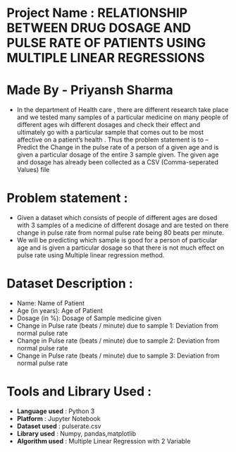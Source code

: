 # Project Name : RELATIONSHIP BETWEEN DRUG DOSAGE AND PULSE RATE OF PATIENTS USING MULTIPLE LINEAR REGRESSIONS
# Made By - Priyansh Sharma

* In the department of Health care , there are different research take place and we tested many samples
of a particular medicine on many people of different ages wih different dosages and check their effect
and ultimately go with a particular sample that comes out to be most affective on a patient’s health .
Thus the problem statement is to – Predict the Change in the pulse rate of a person of a given age and
is given a particular dosage of the entire 3 sample given. The given age and dosage has already been
collected as a CSV (Comma-seperated Values) file

# Problem statement :
* Given a dataset which consists of people of different ages are dosed with 3 samples of a medicine of
different dosage and are tested on there change in pulse rate from normal pulse rate being 80 beats per
minute.
* We will be predicting which sample is good for a person of particular age and is given a particular
dosage so that there is not much effect on pulse rate using Multiple linear regression method.

# Dataset Description :
* Name: Name of Patient
* Age (in years): Age of Patient
* Dosage (in %): Dosage of Sample medicine given
* Change in Pulse rate (beats / minute) due to sample 1: Deviation from normal pulse rate
* Change in Pulse rate (beats / minute) due to sample 2: Deviation from normal pulse rate
* Change in Pulse rate (beats / minute) due to sample 3: Deviation from normal pulse rate

# Tools and Library Used :
* **Language used** : Python 3
* **Platform** : Jupyter Notebook
* **Dataset used** : pulserate.csv
* **Library used** : Numpy, pandas,matplotlib
* **Algorithm used** : Multiple Linear Regression with 2 Variable

